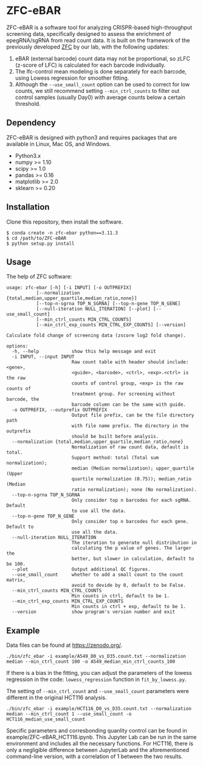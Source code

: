 
# ZFC-eBAR #

ZFC-eBAR is a software tool for analyzing CRISPR-based high-throughput screening data, specifically designed to assess the enrichment of epegRNA/sgRNA from read count data. It is built on the framework of the previously developed [ZFC](https://github.com/wolfsonliu/zfc) by our lab, with the following updates:

1. eBAR (external barcode) count data may not be proportional, so zLFC (z-score of LFC) is calculated for each barcode individually.
2. The lfc-control mean modeling is done separately for each barcode, using Lowess regression for smoother fitting.
3. Although the ``--use_small_count`` option can be used to correct for low counts, we still recommend setting ``--min_ctrl_counts`` to filter out control samples (usually Day0) with average counts below a certain threshold.


## Dependency ##

ZFC-eBAR is designed with python3 and requires packages that are available
in Linux, Mac OS, and Windows.

* Python3.x
* numpy >= 1.10
* scipy >= 1.0
* pandas >= 0.16
* matplotlib >= 2.0
* sklearn >= 0.20

## Installation ##

Clone this repository, then install the software.

```{shell}
$ conda create -n zfc-ebar python==3.11.3
$ cd /path/to/ZFC-eBAR
$ python setup.py install
```

## Usage ##

The help of ZFC software:

```{shell}
usage: zfc-ebar [-h] [-i INPUT] [-o OUTPREFIX]
           [--normalization {total,median,upper_quartile,median_ratio,none}]
           [--top-n-sgrna TOP_N_SGRNA] [--top-n-gene TOP_N_GENE]
           [--null-iteration NULL_ITERATION] [--plot] [--use_small_count]
           [--min_ctrl_counts MIN_CTRL_COUNTS]
           [--min_ctrl_exp_counts MIN_CTRL_EXP_COUNTS] [--version]

Calculate fold change of screening data (zscore log2 fold change).

options:
  -h, --help            show this help message and exit
  -i INPUT, --input INPUT
                        Raw count table with header should include: <gene>,
                        <guide>, <barcode>, <ctrl>, <exp>.<ctrl> is the raw
                        counts of control group, <exp> is the raw counts of
                        treatment group. For screening without barcode, the
                        barcode column can be the same with guide.
  -o OUTPREFIX, --outprefix OUTPREFIX
                        Output file prefix, can be the file directory path
                        with file name prefix. The directory in the outprefix
                        should be built before analysis.
  --normalization {total,median,upper_quartile,median_ratio,none}
                        Normalization of raw count data, default is total.
                        Support method: total (Total sum normalization);
                        median (Median normalization); upper_quartile (Upper
                        quartile normalization (0.75)); median_ratio (Median
                        ratio normalization); none (No normalization).
  --top-n-sgrna TOP_N_SGRNA
                        Only consider top n barcodes for each sgRNA. Default
                        to use all the data.
  --top-n-gene TOP_N_GENE
                        Only consider top n barcodes for each gene. Default to
                        use all the data.
  --null-iteration NULL_ITERATION
                        The iteration to generate null distribution in
                        calculating the p value of genes. The larger the
                        better, but slower in calculation, default to be 100.
  --plot                Output additional QC figures.
  --use_small_count     whether to add a small count to the count matrix,
                        avoid to devide by 0, default to be False.
  --min_ctrl_counts MIN_CTRL_COUNTS
                        Min counts in ctrl, default to be 1.
  --min_ctrl_exp_counts MIN_CTRL_EXP_COUNTS
                        Min counts in ctrl + exp, default to be 1.
  --version             show program's version number and exit
```


## Example ##

Data files can be found at https://zenodo.org/.

```shell
./bin/zfc_ebar -i example/A549_D0_vs_D35.count.txt --normalization median --min_ctrl_count 100 -o A549_median_min_ctrl_counts_100 
```

If there is a bias in the fitting, you can adjust the parameters of the lowess regression in the code: ``lowess_regression`` function in ``fit_by_lowess.py``. 

The setting of ``--min_ctrl_count`` and ``--use_small_count`` parameters were different in the original HCT116 analysis. 
```shell
./bin/zfc_ebar -i example/HCT116_D0_vs_D35.count.txt --normalization median --min_ctrl_count 1 --use_small_count -o HCT116_median_use_small_count
```
Specific parameters and corresbonding quanlity control can be found in example/ZFC-eBAR_HCT116.ipynb. This Jupyter Lab can be run in the same environment and includes all the necessary functions. For HCT116, there is only a negligible difference between JupyterLab and the aforementioned command-line version, with a correlation of 1 between the two results.
